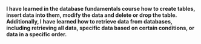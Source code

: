 
**I have learned in the database fundamentals course how to create tables, insert data into them, modify the data and delete or drop the table. Additionally, I have learned how to retrieve data from databases,
including retrieving all data, specific data based on certain conditions, or data in a specific order.**
